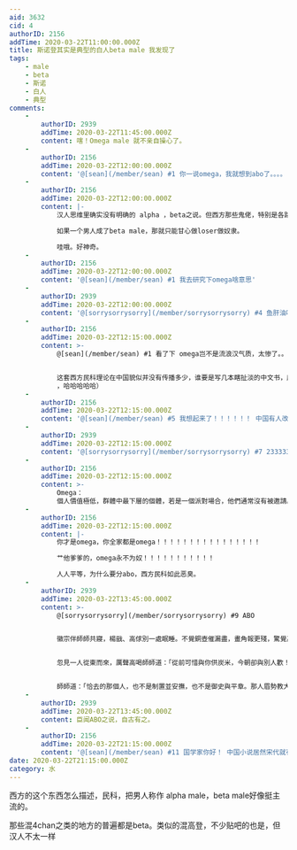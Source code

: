 ```yaml
---
aid: 3632
cid: 4
authorID: 2156
addTime: 2020-03-22T11:00:00.000Z
title: 斯诺登其实是典型的白人beta male 我发现了
tags:
    - male
    - beta
    - 斯诺
    - 白人
    - 典型
comments:
    -
        authorID: 2939
        addTime: 2020-03-22T11:45:00.000Z
        content: 嗐！Omega male 就不亲自操心了。
    -
        authorID: 2156
        addTime: 2020-03-22T12:00:00.000Z
        content: '@[sean](/member/sean) #1 你一说omega，我就想到abo了。。。。'
    -
        authorID: 2156
        addTime: 2020-03-22T12:00:00.000Z
        content: |-
            汉人思维里确实没有明确的 alpha ，beta之说。但西方那些鬼佬，特别是各路民科，心理学教授，网络段子里 这些东西蛮多人信的。

            如果一个男人成了beta male，那就只能甘心做loser做奴隶。

            哇哦。好神奇。
    -
        authorID: 2156
        addTime: 2020-03-22T12:00:00.000Z
        content: '@[sean](/member/sean) #1 我去研究下omega啥意思'
    -
        authorID: 2939
        addTime: 2020-03-22T12:00:00.000Z
        content: '@[sorrysorrysorry](/member/sorrysorrysorry) #4 鱼肝油吃多了~~~'
    -
        authorID: 2156
        addTime: 2020-03-22T12:15:00.000Z
        content: >-
            @[sean](/member/sean) #1 看了下 omega岂不是流浪汉气质，太惨了。。


            这套西方民科理论在中国貌似并没有传播多少，谁要是写几本瞎扯淡的中文书，应该蛮好骗钱的。骗吊丝钱（买了我的书，你就成了beta male
            ，哈哈哈哈哈）
    -
        authorID: 2156
        addTime: 2020-03-22T12:15:00.000Z
        content: '@[sean](/member/sean) #5 我想起来了！！！！！！ 中国有人改编过这个东西，那个叫ayawawa的女骗子'
    -
        authorID: 2939
        addTime: 2020-03-22T12:15:00.000Z
        content: '@[sorrysorrysorry](/member/sorrysorrysorry) #7 23333333'
    -
        authorID: 2156
        addTime: 2020-03-22T12:15:00.000Z
        content: >-
            Omega：
            個人價值極低，群體中最下層的個體，若是一個派對場合，他們通常沒有被邀請。他們在大家眼中是無形的存在，男人看不起，女人看不到。他們的外表已低於平均值許多，穿著也是亂七八糟，談吐不只毫無內容還十分令人匪夷所思。這個階層的男性需要下很多功夫才能向上爬。
    -
        authorID: 2156
        addTime: 2020-03-22T12:15:00.000Z
        content: |-
            你才是omega，你全家都是omega！！！！！！！！！！！！！！！！

            艹他爹爹的，omega永不为奴！！！！！！！！！！！

            人人平等，为什么要分abo，西方民科如此恶臭。
    -
        authorID: 2939
        addTime: 2020-03-22T13:45:00.000Z
        content: >-
            @[sorrysorrysorry](/member/sorrysorrysorry) #9 ABO


            徽宗伴師師共寢，楊戩、高俅別一處眠睡。不覺銅壺催漏盡，畫角報更殘，驚覺高俅、楊戩二人，急起穿了衣服，走至師師臥房前款窗下，高俅低低的奏曰：「陛下，天色明也！若班部來朝不見，文武察知，相我王不好。」天子聞之，急起穿了衣服。師師亦起繫了衣服。天子洗嗽了，吃了些湯藥，辭師師欲去。師師緊留。天子見師師意堅，官家道：「卿休要煩惱！寡人今夜再來與你同歡。」師師道：「何以取信？」天子道：「恐卿不信。」遂解下了龍鳳絞綃直繫，與了師師道：「朕語下為敕，豈有浪舌天子脫空佛？」師師接了，收拾箱中，送天子出門。天子出的師師門，相別了投西而去。


            忽見一人從東而來，厲聲高喝師師道：「從前可惜與你供炭米，今朝卻與別人歡！」睜開殺人眼，咬碎口中牙，直奔那佳人家來。師師不躲。那漢舒猿臂，用手扯住師師之衣，問道：「適來去者那人是誰？你與我實說！」師師不忙不懼道：「是個小大兒。」這人是誰？乃師師結髮之婿也。姓賈名奕，先文後武，兩科都不濟事；後來為捉獲襄甲縣畢地龍劉千，授得右相都巡官帶武功郎。那漢言道：「昨日是個七月七日節，我特地打將上等高酒來，待和你賞七月七則個。把個門兒關閉閉塞也似，便是樊噲也踏不開。喚多時悄無人應，我心內早猜管有別人取樂。果有新歡，斷料必適來去者！那人敢是個近上的官員？」師師道：「你今番早自猜不著。官人，你坐麼，我說與你，休心困者！」


            師師道：「恰去的那個人，也不是制置並安撫，也不是御史與平章。那人眉勢教大！」賈奕道：「止不過王公駙馬。」師師道：「也不是。」賈奕道：「更大如王公，只除是當朝帝王也。他有三千粉黛，八百煙燆，肯慕一匪人？」師師道：「怕你不信！」賈奕道：「更大如王公駙馬，止不是宮中帝王。那官家與天為子，與萬姓為王，行止處龍鳳，出語後成敕，肯慕娼女？我不信！」師師道：「我交你信。」不多時，取過那絞綃直繫來，交賈奕看。賈奕覷了，認的是天子衣，一聲長歎，忽然倒在地。
    -
        authorID: 2939
        addTime: 2020-03-22T13:45:00.000Z
        content: 臣闻ABO之说，自古有之。
    -
        authorID: 2156
        addTime: 2020-03-22T21:15:00.000Z
        content: '@[sean](/member/sean) #11 国学家你好！ 中国小说居然宋代就有了，惭愧惭愧，今天才知道'
date: 2020-03-22T21:15:00.000Z
category: 水
---
```


西方的这个东西怎么描述，民科，把男人称作 alpha male，beta male好像挺主流的。

那些混4chan之类的地方的普遍都是beta。类似的混高登，不少贴吧的也是，但汉人不太一样
